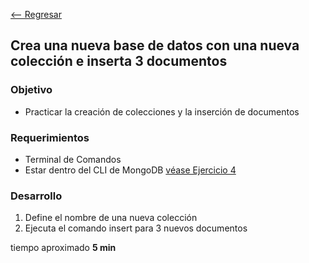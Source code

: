 [<-- Regresar](..)

## Crea una nueva base de datos con una nueva colección e inserta 3 documentos

### Objetivo

- Practicar la creación de colecciones y la inserción de documentos

### Requerimientos

- Terminal de Comandos
- Estar dentro del CLI de MongoDB [véase Ejercicio 4](../Ejercicio-04/)

### Desarrollo

1. Define el nombre de una nueva colección
2. Ejecuta el comando insert para 3 nuevos documentos


tiempo aproximado **5 min**
